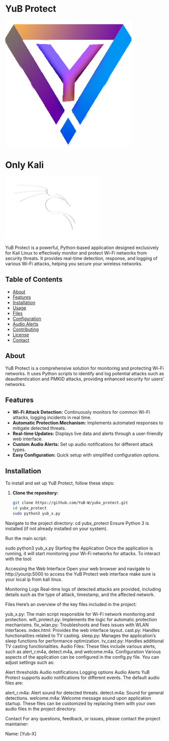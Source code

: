# YuB Protect

![YuB Protect Logo](yub.png)


# Only Kali

![Kali linux Logo](kali.png)

YuB Protect is a powerful, Python-based application designed exclusively for Kali Linux to effectively monitor and protect Wi-Fi networks from security threats. It provides real-time detection, response, and logging of various Wi-Fi attacks, helping you secure your wireless networks.

## Table of Contents
- [About](#about)
- [Features](#features)
- [Installation](#installation)
- [Usage](#usage)
- [Files](#files)
- [Configuration](#configuration)
- [Audio Alerts](#audio-alerts)
- [Contributing](#contributing)
- [License](#license)
- [Contact](#contact)

## About

YuB Protect is a comprehensive solution for monitoring and protecting Wi-Fi networks. It uses Python scripts to identify and log potential attacks such as deauthentication and PMKID attacks, providing enhanced security for users’ networks.

## Features

- **Wi-Fi Attack Detection:** Continuously monitors for common Wi-Fi attacks, logging incidents in real time.
- **Automatic Protection Mechanism:** Implements automated responses to mitigate detected threats.
- **Real-time Updates:** Displays live data and alerts through a user-friendly web interface.
- **Custom Audio Alerts:** Set up audio notifications for different attack types.
- **Easy Configuration:** Quick setup with simplified configuration options.

## Installation

To install and set up YuB Protect, follow these steps:

1. **Clone the repository:**
   ```bash
   git clone https://github.com/YuB-W/yubx_protect.git
   cd yubx_protect
   sudo python3 yub_x.py
Navigate to the project directory:
cd yubx_protect
Ensure Python 3 is installed (if not already installed on your system).

Run the main script:

sudo python3 yub_x.py
Starting the Application
Once the application is running, it will start monitoring your Wi-Fi networks for attacks. To interact with the tool:

Accessing the Web Interface
Open your web browser and navigate to http://yourip:5000 to access the YuB Protect web interface make sure is your local ip from kali linux.

Monitoring Logs
Real-time logs of detected attacks are provided, including details such as the type of attack, timestamp, and the affected network.

Files
Here’s an overview of the key files included in the project:

yub_x.py: The main script responsible for Wi-Fi network monitoring and protection.
wifi_protect.py: Implements the logic for automatic protection mechanisms.
fix_wlan.py: Troubleshoots and fixes issues with WLAN interfaces.
index.html: Provides the web interface layout.
cast.py: Handles functionalities related to TV casting.
sleep.py: Manages the application’s sleep functions for performance optimization.
tv_cast.py: Handles additional TV casting functionalities.
Audio Files: These files include various alerts, such as alert_r.m4a, detect.m4a, and welcome.m4a.
Configuration
Various aspects of the application can be configured in the config.py file. You can adjust settings such as:

Alert thresholds
Audio notifications
Logging options
Audio Alerts
YuB Protect supports audio notifications for different events. The default audio files are:

alert_r.m4a: Alert sound for detected threats.
detect.m4a: Sound for general detections.
welcome.m4a: Welcome message sound upon application startup.
These files can be customized by replacing them with your own audio files in the project directory.


Contact
For any questions, feedback, or issues, please contact the project maintainer:

Name: [Yub-X]

